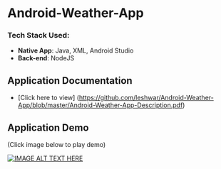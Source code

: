 # Android-Weather-App

### Tech Stack Used:
* __Native App__: Java, XML, Android Studio 
* __Back-end__: NodeJS

## Application Documentation
* [Click here to view] (https://github.com/leshwar/Android-Weather-App/blob/master/Android-Weather-App-Description.pdf)

## Application Demo
(Click image below to play demo)

[![IMAGE ALT TEXT HERE](http://img.youtube.com/vi/t_iCYOR0n4c/hqdefault.jpg)](https://www.youtube.com/watch?v=t_iCYOR0n4c&feature=youtu.be)


